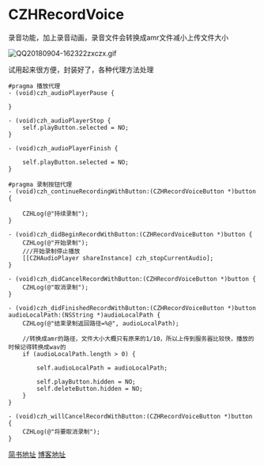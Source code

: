 # CZHRecordVoice
录音功能，加上录音动画，录音文件会转换成amr文件减小上传文件大小

![QQ20180904-162322zxczx.gif](https://upload-images.jianshu.io/upload_images/6709174-8e2e82cee9d630ee.gif?imageMogr2/auto-orient/strip)

试用起来很方便，封装好了，各种代理方法处理

```
#pragma 播放代理
- (void)czh_audioPlayerPause {
    
}

- (void)czh_audioPlayerStop {
    self.playButton.selected = NO;
}

- (void)czh_audioPlayerFinish {
    
    self.playButton.selected = NO;
}

#pragma 录制按钮代理
- (void)czh_continueRecordingWithButton:(CZHRecordVoiceButton *)button {
    
    CZHLog(@"持续录制");
}

- (void)czh_didBeginRecordWithButton:(CZHRecordVoiceButton *)button {
    CZHLog(@"开始录制");
    ///开始录制停止播放
    [[CZHAudioPlayer shareInstance] czh_stopCurrentAudio];
}

- (void)czh_didCancelRecordWithButton:(CZHRecordVoiceButton *)button {
    CZHLog(@"取消录制");
}

- (void)czh_didFinishedRecordWithButton:(CZHRecordVoiceButton *)button audioLocalPath:(NSString *)audioLocalPath {
    CZHLog(@"结束录制返回路径=%@", audioLocalPath);
    
    //转换成amr的路径，文件大小大概只有原来的1/10，所以上传到服务器比较快，播放的时候记得转换成wav的
    if (audioLocalPath.length > 0) {
        
        self.audioLocalPath = audioLocalPath;
        
        self.playButton.hidden = NO;
        self.deleteButton.hidden = NO;
    }
}

- (void)czh_willCancelRecordWithButton:(CZHRecordVoiceButton *)button {
    CZHLog(@"将要取消录制");
}

```

[简书地址](https://www.jianshu.com/p/882c41abccd1)
[博客地址](https://blog.csdn.net/HurryUpCheng)
